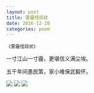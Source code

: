 ```yaml
---
layout: post
title: 雾霾怪现状
date: 2016-12-20
categories: poem
---
```

`《雾霾怪现状》`

一寸江山一寸霾，更堪信义满尘埃。

五千年间愚民策，家小难保武毅怀。

<!--more-->

![]({{site.url}}/Images/56.jpg)
![]({{site.url}}/Images/54.jpg)
![]({{site.url}}/Images/55.jpg)

<script>
  (function(i,s,o,g,r,a,m){i['GoogleAnalyticsObject']=r;i[r]=i[r]||function(){
  (i[r].q=i[r].q||[]).push(arguments)},i[r].l=1*new Date();a=s.createElement(o),
  m=s.getElementsByTagName(o)[0];a.async=1;a.src=g;m.parentNode.insertBefore(a,m)
  })(window,document,'script','https://www.google-analytics.com/analytics.js','ga');

  ga('create', 'UA-85986843-1', 'auto');
  ga('send', 'pageview');

</script>
